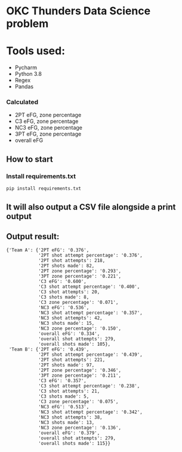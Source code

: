 # OKC Thunders Data Science problem

# Tools used:
- Pycharm
- Python 3.8
- Regex
- Pandas

### Calculated 
- 2PT eFG, zone percentage
- C3 eFG, zone percentage
- NC3 eFG, zone percentage
- 3PT eFG, zone percentage
- overall eFG
  
## How to start 
### Install requirements.txt
```pip install requirements.txt```

## It will also output a CSV file alongside a print output

## Output result:
```
{'Team A': {'2PT eFG': '0.376',
            '2PT shot attempt percentage': '0.376',
            '2PT shot attempts': 218,
            '2PT shots made': 82,
            '2PT zone percentage': '0.293',
            '3PT zone percentage': '0.221',
            'C3 eFG': '0.600',
            'C3 shot attempt percentage': '0.400',
            'C3 shot attempts': 20,
            'C3 shots made': 8,
            'C3 zone percentage': '0.071',
            'NC3 eFG': '0.536',
            'NC3 shot attempt percentage': '0.357',
            'NC3 shot attempts': 42,
            'NC3 shots made': 15,
            'NC3 zone percentage': '0.150',
            'overall eFG': '0.334',
            'overall shot attempts': 279,
            'overall shots made': 105},
 'Team B': {'2PT eFG': '0.439',
            '2PT shot attempt percentage': '0.439',
            '2PT shot attempts': 221,
            '2PT shots made': 97,
            '2PT zone percentage': '0.346',
            '3PT zone percentage': '0.211',
            'C3 eFG': '0.357',
            'C3 shot attempt percentage': '0.238',
            'C3 shot attempts': 21,
            'C3 shots made': 5,
            'C3 zone percentage': '0.075',
            'NC3 eFG': '0.513',
            'NC3 shot attempt percentage': '0.342',
            'NC3 shot attempts': 38,
            'NC3 shots made': 13,
            'NC3 zone percentage': '0.136',
            'overall eFG': '0.379',
            'overall shot attempts': 279,
            'overall shots made': 115}}
```

